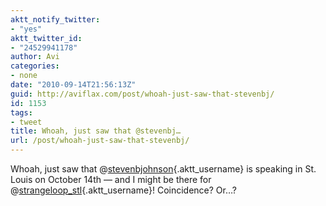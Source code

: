 ```yaml
---
aktt_notify_twitter:
- "yes"
aktt_twitter_id:
- "24529941178"
author: Avi
categories:
- none
date: "2010-09-14T21:56:13Z"
guid: http://aviflax.com/post/whoah-just-saw-that-stevenbj/
id: 1153
tags:
- tweet
title: Whoah, just saw that @stevenbj…
url: /post/whoah-just-saw-that-stevenbj/
---
```

Whoah, just saw that @[stevenbjohnson](http://twitter.com/stevenbjohnson){.aktt_username} is speaking in St. Louis on October 14th — and I might be there for @[strangeloop_stl](http://twitter.com/strangeloop_stl){.aktt_username}! Coincidence? Or…?